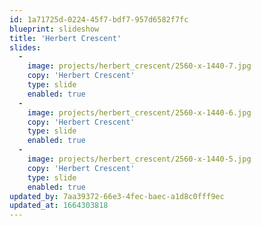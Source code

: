 ```yaml
---
id: 1a71725d-0224-45f7-bdf7-957d6582f7fc
blueprint: slideshow
title: 'Herbert Crescent'
slides:
  -
    image: projects/herbert_crescent/2560-x-1440-7.jpg
    copy: 'Herbert Crescent'
    type: slide
    enabled: true
  -
    image: projects/herbert_crescent/2560-x-1440-6.jpg
    copy: 'Herbert Crescent'
    type: slide
    enabled: true
  -
    image: projects/herbert_crescent/2560-x-1440-5.jpg
    copy: 'Herbert Crescent'
    type: slide
    enabled: true
updated_by: 7aa39372-66e3-4fec-baec-a1d8c0fff9ec
updated_at: 1664303818
---
```


